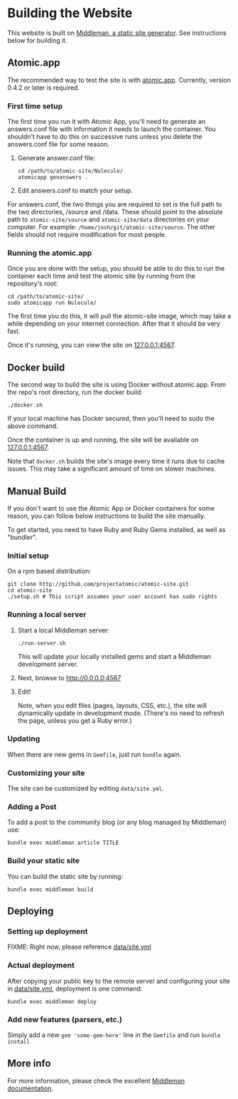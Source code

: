 # Building the Website

This website is built on [Middleman, a static site generator](https://middlemanapp.com). See instructions below for building it.

## Atomic.app

The recommended way to test the site is with [atomic.app](https://github.com/projectatomic/atomicapp). Currently, version 0.4.2 or later is required.

### First time setup

The first time you run it with Atomic App, you'll need to generate an answers.conf
file with information it needs to launch the container. You shouldn't have to
do this on successive runs unless you delete the answers.conf file for some
reason.

1. Generate answer.conf file:

   ```
   cd /path/to/atomic-site/Nulecule/
   atomicapp genanswers .
   ```

2. Edit answers.conf to match your setup.

For answers.conf, the two things you are required to set is the full path
to the two directories, /source and /data.  These should point to the absolute path to `atomic-site/source`
and `atomic-site/data` directories on your computer.  For example: `/home/josh/git/atomic-site/source`.
The other fields should not require modification for most people.

### Running the atomic.app

Once you are done with the setup, you should be able to do this to run the container
each time and test the atomic site by running from the repository's root:

```
cd /path/to/atomic-site/
sudo atomicapp run Nulecule/
```

The first time you do this, it will pull the atomic-site image, which may take
a while depending on your internet connection.  After that it should be very fast.

Once it's running, you can view the site on [127.0.0.1:4567](http://127.0.0.1:4567).

## Docker build

The second way to build the site is using Docker without atomic.app. From the repo's
root directory, run the docker build:

```
./docker.sh
```

If your local machine has Docker secured, then you'll need to sudo the above command.

Once the container is up and running, the site will be available on [127.0.0.1:4567](http://127.0.0.1:4567).

Note that `docker.sh` builds the site's image every time it runs due to cache issues. This may take a significant amount of time on slower machines.

## Manual Build

If you don't want to use the Atomic App or Docker containers for some reason,
you can follow below instructions to build the site manually.

To get started, you need to have Ruby and Ruby Gems installed, as well
as "bundler".


### Initial setup

On a rpm based distribution:

```
git clone http://github.com/projectatomic/atomic-site.git
cd atomic-site
./setup.sh # This script assumes your user account has sudo rights
```

### Running a local server

1. Start a local Middleman server:

   `./run-server.sh`

   This will update your locally installed gems and start a Middleman
   development server.

2. Next, browse to <http://0.0.0.0:4567>

3. Edit!

   Note, when you edit files (pages, layouts, CSS, etc.), the site will
   dynamically update in development mode. (There's no need to refresh
   the page, unless you get a Ruby error.)


### Updating

When there are new gems in `Gemfile`, just run `bundle` again.

### Customizing your site

The site can be customized by editing `data/site.yml`.

### Adding a Post

To add a post to the community blog (or any blog managed by Middleman) use:

```
bundle exec middleman article TITLE
```

### Build your static site

You can build the static site by running:

`bundle exec middleman build`


## Deploying

### Setting up deployment

FIXME: Right now, please reference [data/site.yml](data/site.yml)

### Actual deployment

After copying your public key to the remote server and configuring your
site in [data/site.yml](data/site.yml), deployment is one command:

```
bundle exec middleman deploy
```


### Add new features (parsers, etc.)

Simply add a new `gem 'some-gem-here'` line in the `Gemfile` and run
`bundle install`


## More info

For more information, please check the excellent
[Middleman documentation](https://middlemanapp.com/basics/install/).
